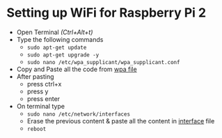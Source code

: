 # Setting up WiFi for Raspberry Pi 2

* Open Terminal _(Ctrl+Alt+t)_
* Type the following commands 
    * ```sudo apt-get update```
    * ```sudo apt-get upgrade -y```
    * ```sudo nano /etc/wpa_supplicant/wpa_supplicant.conf```
* Copy and Paste all the code from [wpa file](../Scripts/wpa.txt)
* After pasting
    * press ctrl+x
    * press y
    * press enter
* On terminal type
    * ```sudo nano /etc/network/interfaces```
    * Erase the previous content & paste all the content in [interface](../Documentation/interface.txt) file
    * ```reboot```